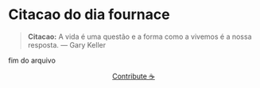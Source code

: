 # Citacao do dia fournace

> **Citacao:** A vida é uma questão e a forma como a vivemos é a nossa resposta. — Gary Keller

fim do arquivo

<watermark-footer>
<p align="center">
  <a href="https://github.com/ruisuan/ruisuan/blob/main/contribute.md">Contribute ☕</a>
</p>
</watermark-footer>
